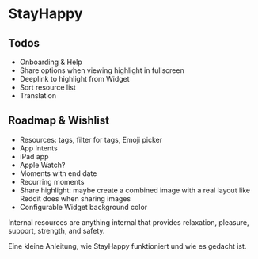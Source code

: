 # StayHappy

## Todos
- Onboarding & Help
- Share options when viewing highlight in fullscreen
- Deeplink to highlight from Widget
- Sort resource list
- Translation

## Roadmap & Wishlist
- Resources: tags, filter for tags, Emoji picker
- App Intents
- iPad app
- Apple Watch?
- Moments with end date
- Recurring moments
- Share highlight: maybe create a combined image with a real layout like Reddit does when sharing images
- Configurable Widget background color 

Internal resources are anything internal that provides relaxation, pleasure, support, strength, and safety.

Eine kleine Anleitung, wie StayHappy funktioniert und wie es gedacht ist. 
